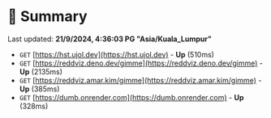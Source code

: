# 📖 Summary
Last updated: **21/9/2024, 4:36:03 PG "Asia/Kuala_Lumpur"**

- `GET` [https://hst.ujol.dev](https://hst.ujol.dev) - **Up** (510ms)
- `GET` [https://reddviz.deno.dev/gimme](https://reddviz.deno.dev/gimme) - **Up** (2135ms)
- `GET` [https://reddviz.amar.kim/gimme](https://reddviz.amar.kim/gimme) - **Up** (385ms)
- `GET` [https://dumb.onrender.com](https://dumb.onrender.com) - **Up** (328ms)
